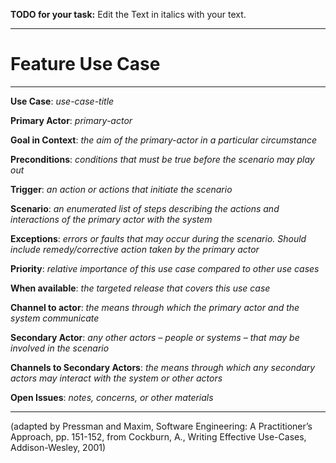 **TODO for your task:** Edit the Text in italics with your text.

<hr>

# Feature Use Case

<hr>

**Use Case**: *use-case-title*

**Primary Actor**: *primary-actor*

**Goal in Context**: *the aim of the primary-actor in a particular circumstance*

**Preconditions**: *conditions that must be true before the scenario may play out*

**Trigger**: *an action or actions that initiate the scenario*
  
**Scenario**: *an enumerated list of steps describing the actions and interactions of the primary actor with the system*
 
**Exceptions**: *errors or faults that may occur during the scenario. Should include remedy/corrective action taken by the primary actor*

**Priority**: *relative importance of this use case compared to other use cases*

**When available**: *the targeted release that covers this use case*

**Channel to actor**: *the means through which the primary actor and the system communicate*

**Secondary Actor**: *any other actors – people or systems – that may be involved in the scenario*

**Channels to Secondary Actors**: *the means through which any secondary actors may interact with the system or other actors*

**Open Issues**: *notes, concerns, or other materials*

<hr>



(adapted by Pressman and Maxim, Software Engineering: A Practitioner’s Approach, pp. 151-152, from Cockburn,
A., Writing Effective Use-Cases, Addison-Wesley, 2001)
